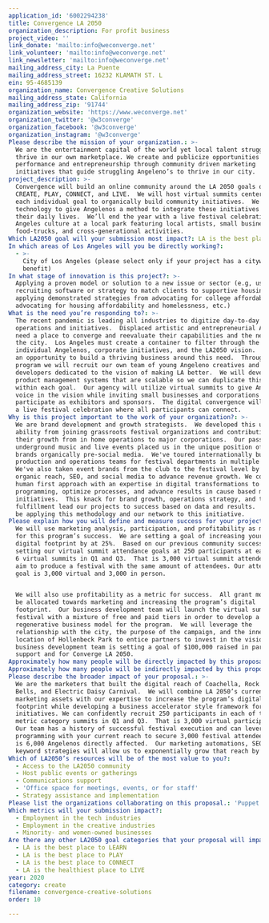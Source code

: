 ```yaml
---
application_id: '6002294238'
title: Convergence LA 2050
organization_description: For profit business
project_video: ''
link_donate: 'mailto:info@weconverge.net'
link_volunteer: 'mailto:info@weconverge.net'
link_newsletter: 'mailto:info@weconverge.net'
mailing_address_city: La Puente
mailing_address_street: 16232 KLAMATH ST. L
ein: 95-4685139
organization_name: Convergence Creative Solutions
mailing_address_state: California
mailing_address_zip: '91744'
organization_website: 'https://www.weconverge.net'
organization_twitter: '@w3converge'
organization_facebook: '@w3converge'
organization_instagram: '@w3converge'
Please describe the mission of your organization.: >-
  We are the entertainment capital of the world yet local talent struggles to
  thrive in our own marketplace. We create and publicize opportunities in
  performance and entrepreneurship through community driven marketing
  initiatives that guide struggling Angeleno’s to thrive in our city.
project_description: >-
  Convergence will build an online community around the LA 2050 goals of LEARN,
  CREATE, PLAY, CONNECT, and LIVE.  We will host virtual summits centered around
  each individual goal to organically build community initiatives.  We will use
  technology to give Angelenos a method to integrate these initiatives into
  their daily lives.  We’ll end the year with a live festival celebration of Los
  Angeles culture at a local park featuring local artists, small businesses,
  food-trucks, and cross-generational activities.
Which LA2050 goal will your submission most impact?: LA is the best place to CREATE
In which areas of Los Angeles will you be directly working?:
  - >-
    City of Los Angeles (please select only if your project has a citywide
    benefit)
In what stage of innovation is this project?: >-
  Applying a proven model or solution to a new issue or sector (e.g, using a job
  recruiting software or strategy to match clients to supportive housing sites,
  applying demonstrated strategies from advocating for college affordability to
  advocating for housing affordability and homelessness, etc.)
What is the need you’re responding to?: >-
  The recent pandemic is leading all industries to digitize day-to-day
  operations and initiatives.  Displaced artistic and entrepreneurial Angelenos
  need a place to converge and reevaluate their capabilities and the needs of
  the city.  Los Angeles must create a container to filter through the needs of
  individual Angelenos, corporate initiatives, and the LA2050 vision.  There is
  an opportunity to build a thriving business around this need.  Through this
  program we will recruit our own team of young Angeleno creatives and tech
  developers dedicated to the vision of making LA better.  We will develop
  product management systems that are scalable so we can duplicate this process
  within each goal.  Our agency will utilize virtual summits to give Angelenos a
  voice in the vision while inviting small businesses and corporations to
  participate as exhibitors and sponsors.  The digital convergence will lead to
  a live festival celebration where all participants can connect. 
Why is this project important to the work of your organization?: >-
  We are brand development and growth strategists.  We developed this unique
  ability from joining grassroots festival organizations and contributing to
  their growth from in home operations to major corporations.  Our passion for
  underground music and live events placed us in the unique position of growing
  brands organically pre-social media.  We've toured internationally building
  production and operations teams for festival departments in multiple markets. 
  We've also taken event brands from the club to the festival level by utilizing
  organic reach, SEO, and social media to advance revenue growth. We combine a
  human first approach with an expertise in digital transformations to leverage
  programming, optimize processes, and advance results in cause based marketing
  initiatives.  This knack for brand growth, operations strategy, and talent
  fulfillment lead our projects to success based on data and results.  We will
  be applying this methodology and our network to this initiative.
Please explain how you will define and measure success for your project.: >-
  We will use marketing analysis, participation, and profitability as measures
  for this program’s success.  We are setting a goal of increasing your current
  digital footprint by at 25%.  Based on our previous community successes we are
  setting our virtual summit attendance goals at 250 participants at each of the
  6 virtual summits in Q1 and Q3.  That is 3,000 virtual summit attendees.  We
  aim to produce a festival with the same amount of attendees. Our attendance
  goal is 3,000 virtual and 3,000 in person. 


  We will also use profitability as a metric for success.  All grant money will
  be allocated towards marketing and increasing the program’s digital
  footprint.  Our business development team will launch the virtual summits and
  festival with a mixture of free and paid tiers in order to develop a
  regenerative business model for the program.  We will leverage the
  relationship with the city, the purpose of the campaign, and the inner city
  location of Hollenbeck Park to entice partners to invest in the vision.  Our
  business development team is setting a goal of $100,000 raised in partnership
  support and for Converge LA 2050.  
Approximately how many people will be directly impacted by this proposal?: '6000'
Approximately how many people will be indirectly impacted by this proposal?: '120000'
Please describe the broader impact of your proposal.: >-
  We are the marketers that built the digital reach of Coachella, Rock the
  Bells, and Electric Daisy Carnival.  We will combine LA 2050’s current
  marketing assets with our expertise to increase the program’s digital
  footprint while developing a business accelerator style framework for LA2050
  initiatives. We can confidently recruit 250 participants in each of the 6
  metric category summits in Q1 and Q3.  That is 3,000 virtual participants. 
  Our team has a history of successful festival execution and can leverage
  programming with your current reach to secure 3,000 festival attendees.  That
  is 6,000 Angelenos directly affected.  Our marketing automations, SEO, and
  keyword strategies will allow us to exponentially grow that reach by 20. 
Which of LA2050’s resources will be of the most value to you?:
  - Access to the LA2050 community
  - Host public events or gatherings
  - Communications support
  - 'Office space for meetings, events, or for staff'
  - Strategy assistance and implementation
Please list the organizations collaborating on this proposal.: 'Puppet Master Marketing, Freeborn Productions'
Which metrics will your submission impact?:
  - Employment in the tech industries
  - Employment in the creative industries
  - Minority- and women-owned businesses
Are there any other LA2050 goal categories that your proposal will impact?:
  - LA is the best place to LEARN
  - LA is the best place to PLAY
  - LA is the best place to CONNECT
  - LA is the healthiest place to LIVE
year: 2020
category: create
filename: convergence-creative-solutions
order: 10

---
```

